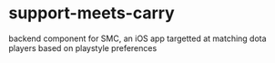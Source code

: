 # support-meets-carry

backend component for SMC, an iOS app targetted at matching dota players based on playstyle preferences

